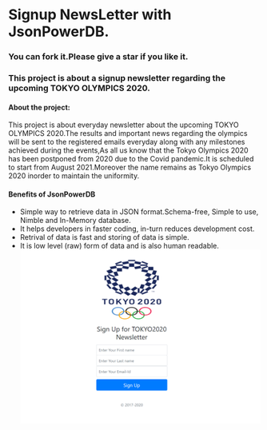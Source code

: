 <h1>Signup NewsLetter with JsonPowerDB.</h1>

<h3>You can fork it.Please give a star if you like it.</h3>


<h3>This project is about a signup newsletter regarding the upcoming TOKYO OLYMPICS 2020.

<h4>About the project:</h4>
<p>This project is about everyday newsletter about the upcoming TOKYO OLYMPICS 2020.The results and important news regarding the olympics will be sent to the registered emails everyday along with any milestones achieved during the events,As all us know that the Tokyo Olympics 2020 has been postponed  from 2020 due to the Covid pandemic.It is scheduled to start from August 2021.Moreover the name remains as Tokyo Olympics 2020 inorder to maintain the uniformity.</p>

<h4>Benefits of JsonPowerDB</h4>
<ul>
<li>Simple way to retrieve data in JSON format.</li.
<li>Schema-free, Simple to use, Nimble and In-Memory database.</li>
<li>It helps developers in faster coding, in-turn reduces development cost.</li>
<li>Retrival of data is fast and storing of data is simple.</li>
<li>It is low level (raw) form of data and is also human readable.</li>
  <img src="public_html/Screenshot (190).png"</img>
